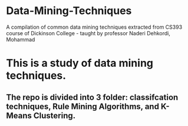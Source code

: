 # Data-Mining-Techniques
A compilation of common data mining techniques extracted from CS393 course of Dickinson College - taught by professor Naderi Dehkordi, Mohammad

# This is a study of data mining techniques.

## The repo is divided into 3 folder: classifcation techniques, Rule Mining Algorithms, and K-Means Clustering.


